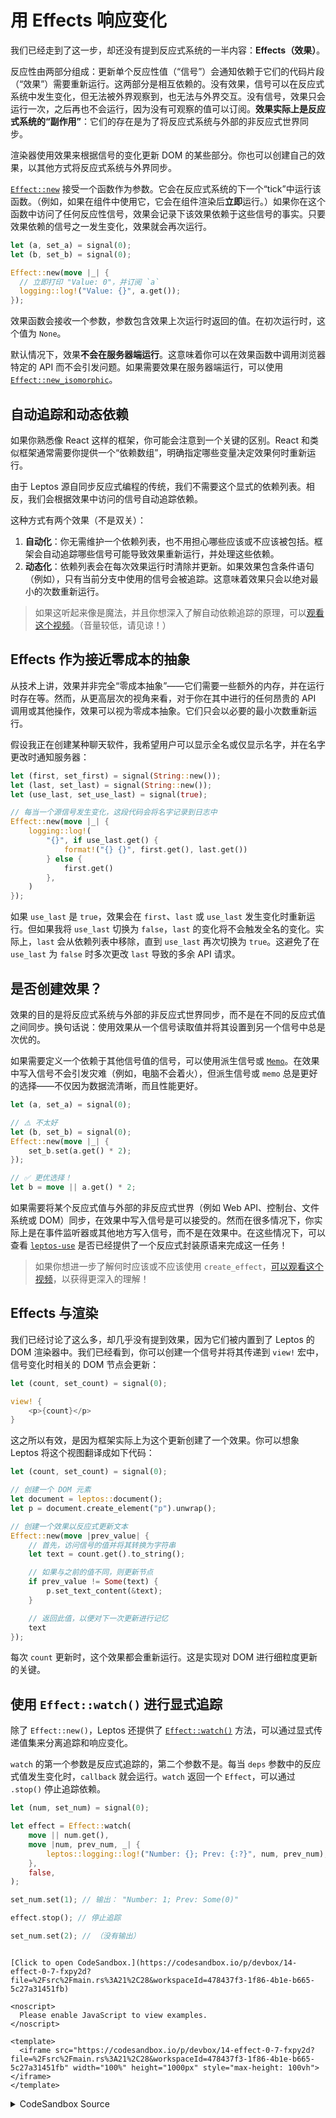# 用 Effects 响应变化

我们已经走到了这一步，却还没有提到反应式系统的一半内容：**Effects（效果）**。

反应性由两部分组成：更新单个反应性值（“信号”）会通知依赖于它们的代码片段（“效果”）需要重新运行。这两部分是相互依赖的。没有效果，信号可以在反应式系统中发生变化，但无法被外界观察到，也无法与外界交互。没有信号，效果只会运行一次，之后再也不会运行，因为没有可观察的值可以订阅。**效果实际上是反应式系统的“副作用”**：它们的存在是为了将反应式系统与外部的非反应式世界同步。

渲染器使用效果来根据信号的变化更新 DOM 的某些部分。你也可以创建自己的效果，以其他方式将反应式系统与外界同步。

[`Effect::new`](https://docs.rs/leptos/latest/leptos/reactive/effect/struct.Effect.html) 接受一个函数作为参数。它会在反应式系统的下一个“tick”中运行该函数。（例如，如果在组件中使用它，它会在组件渲染后**立即**运行。）如果你在这个函数中访问了任何反应性信号，效果会记录下该效果依赖于这些信号的事实。只要效果依赖的信号之一发生变化，效果就会再次运行。

```rust
let (a, set_a) = signal(0);
let (b, set_b) = signal(0);

Effect::new(move |_| {
  // 立即打印 "Value: 0"，并订阅 `a`
  logging::log!("Value: {}", a.get());
});
```

效果函数会接收一个参数，参数包含效果上次运行时返回的值。在初次运行时，这个值为 `None`。

默认情况下，效果**不会在服务器端运行**。这意味着你可以在效果函数中调用浏览器特定的 API 而不会引发问题。如果需要效果在服务器端运行，可以使用 [`Effect::new_isomorphic`](https://docs.rs/leptos/latest/leptos/reactive/effect/struct.Effect.html#method.new_isomorphic)。

## 自动追踪和动态依赖

如果你熟悉像 React 这样的框架，你可能会注意到一个关键的区别。React 和类似框架通常需要你提供一个“依赖数组”，明确指定哪些变量决定效果何时重新运行。

由于 Leptos 源自同步反应式编程的传统，我们不需要这个显式的依赖列表。相反，我们会根据效果中访问的信号自动追踪依赖。

这种方式有两个效果（不是双关）：

1. **自动化**：你无需维护一个依赖列表，也不用担心哪些应该或不应该被包括。框架会自动追踪哪些信号可能导致效果重新运行，并处理这些依赖。
2. **动态化**：依赖列表会在每次效果运行时清除并更新。如果效果包含条件语句（例如），只有当前分支中使用的信号会被追踪。这意味着效果只会以绝对最小的次数重新运行。

> 如果这听起来像是魔法，并且你想深入了解自动依赖追踪的原理，可以[观看这个视频](https://www.youtube.com/watch?v=GWB3vTWeLd4)。（音量较低，请见谅！）

## Effects 作为接近零成本的抽象

从技术上讲，效果并非完全“零成本抽象”——它们需要一些额外的内存，并在运行时存在等。然而，从更高层次的视角来看，对于你在其中进行的任何昂贵的 API 调用或其他操作，效果可以视为零成本抽象。它们只会以必要的最小次数重新运行。

假设我正在创建某种聊天软件，我希望用户可以显示全名或仅显示名字，并在名字更改时通知服务器：

```rust
let (first, set_first) = signal(String::new());
let (last, set_last) = signal(String::new());
let (use_last, set_use_last) = signal(true);

// 每当一个源信号发生变化，这段代码会将名字记录到日志中
Effect::new(move |_| {
    logging::log!(
        "{}", if use_last.get() {
            format!("{} {}", first.get(), last.get())
        } else {
            first.get()
        },
    )
});
```

如果 `use_last` 是 `true`，效果会在 `first`、`last` 或 `use_last` 发生变化时重新运行。但如果我将 `use_last` 切换为 `false`，`last` 的变化将不会触发全名的变化。实际上，`last` 会从依赖列表中移除，直到 `use_last` 再次切换为 `true`。这避免了在 `use_last` 为 `false` 时多次更改 `last` 导致的多余 API 请求。

## 是否创建效果？

效果的目的是将反应式系统与外部的非反应式世界同步，而不是在不同的反应式值之间同步。换句话说：使用效果从一个信号读取值并将其设置到另一个信号中总是次优的。

如果需要定义一个依赖于其他信号值的信号，可以使用派生信号或 [`Memo`](https://docs.rs/leptos/latest/leptos/reactive/computed/struct.Memo.html)。在效果中写入信号不会引发灾难（例如，电脑不会着火），但派生信号或 `memo` 总是更好的选择——不仅因为数据流清晰，而且性能更好。

```rust
let (a, set_a) = signal(0);

// ⚠️ 不太好
let (b, set_b) = signal(0);
Effect::new(move |_| {
    set_b.set(a.get() * 2);
});

// ✅ 更优选择！
let b = move || a.get() * 2;
```

如果需要将某个反应式值与外部的非反应式世界（例如 Web API、控制台、文件系统或 DOM）同步，在效果中写入信号是可以接受的。然而在很多情况下，你实际上是在事件监听器或其他地方写入信号，而不是在效果中。在这些情况下，可以查看 [`leptos-use`](https://leptos-use.rs/) 是否已经提供了一个反应式封装原语来完成这一任务！

> 如果你想进一步了解何时应该或不应该使用 `create_effect`，[可以观看这个视频](https://www.youtube.com/watch?v=aQOFJQ2JkvQ)，以获得更深入的理解！

## Effects 与渲染

我们已经讨论了这么多，却几乎没有提到效果，因为它们被内置到了 Leptos 的 DOM 渲染器中。我们已经看到，你可以创建一个信号并将其传递到 `view!` 宏中，信号变化时相关的 DOM 节点会更新：

```rust
let (count, set_count) = signal(0);

view! {
    <p>{count}</p>
}
```

这之所以有效，是因为框架实际上为这个更新创建了一个效果。你可以想象 Leptos 将这个视图翻译成如下代码：

```rust
let (count, set_count) = signal(0);

// 创建一个 DOM 元素
let document = leptos::document();
let p = document.create_element("p").unwrap();

// 创建一个效果以反应式更新文本
Effect::new(move |prev_value| {
    // 首先，访问信号的值并将其转换为字符串
    let text = count.get().to_string();

    // 如果与之前的值不同，则更新节点
    if prev_value != Some(text) {
        p.set_text_content(&text);
    }

    // 返回此值，以便对下一次更新进行记忆
    text
});
```

每次 `count` 更新时，这个效果都会重新运行。这是实现对 DOM 进行细粒度更新的关键。

## 使用 `Effect::watch()` 进行显式追踪

除了 `Effect::new()`，Leptos 还提供了 [`Effect::watch()`](https://docs.rs/leptos/latest/leptos/reactive/effect/struct.Effect.html#method.watch) 方法，可以通过显式传递值集来分离追踪和响应变化。

`watch` 的第一个参数是反应式追踪的，第二个参数不是。每当 `deps` 参数中的反应式值发生变化时，`callback` 就会运行。`watch` 返回一个 `Effect`，可以通过 `.stop()` 停止追踪依赖。

```rust
let (num, set_num) = signal(0);

let effect = Effect::watch(
    move || num.get(),
    move |num, prev_num, _| {
        leptos::logging::log!("Number: {}; Prev: {:?}", num, prev_num);
    },
    false,
);

set_num.set(1); // 输出： "Number: 1; Prev: Some(0)"

effect.stop(); // 停止追踪

set_num.set(2); // （没有输出）
```

```admonish sandbox title="Live example" collapsible=true

[Click to open CodeSandbox.](https://codesandbox.io/p/devbox/14-effect-0-7-fxpy2d?file=%2Fsrc%2Fmain.rs%3A21%2C28&workspaceId=478437f3-1f86-4b1e-b665-5c27a31451fb)

<noscript>
  Please enable JavaScript to view examples.
</noscript>

<template>
  <iframe src="https://codesandbox.io/p/devbox/14-effect-0-7-fxpy2d?file=%2Fsrc%2Fmain.rs%3A21%2C28&workspaceId=478437f3-1f86-4b1e-b665-5c27a31451fb" width="100%" height="1000px" style="max-height: 100vh"></iframe>
</template>

```

<details>
<summary>CodeSandbox Source</summary>

```rust
use leptos::html::Input;
use leptos::prelude::*;

#[derive(Copy, Clone)]
struct LogContext(RwSignal<Vec<String>>);

#[component]
fn App() -> impl IntoView {
    // Just making a visible log here
    // You can ignore this...
    let log = RwSignal::<Vec<String>>::new(vec![]);
    let logged = move || log.get().join("\n");

    // the newtype pattern isn't *necessary* here but is a good practice
    // it avoids confusion with other possible future `RwSignal<Vec<String>>` contexts
    // and makes it easier to refer to it
    provide_context(LogContext(log));

    view! {
        <CreateAnEffect/>
        <pre>{logged}</pre>
    }
}

#[component]
fn CreateAnEffect() -> impl IntoView {
    let (first, set_first) = signal(String::new());
    let (last, set_last) = signal(String::new());
    let (use_last, set_use_last) = signal(true);

    // this will add the name to the log
    // any time one of the source signals changes
    Effect::new(move |_| {
        log(if use_last.get() {
            let first = first.read();
            let last = last.read();
            format!("{first} {last}")
        } else {
            first.get()
        })
    });

    view! {
        <h1>
            <code>"create_effect"</code>
            " Version"
        </h1>
        <form>
            <label>
                "First Name"
                <input
                    type="text"
                    name="first"
                    prop:value=first
                    on:change:target=move |ev| set_first.set(ev.target().value())
                />
            </label>
            <label>
                "Last Name"
                <input
                    type="text"
                    name="last"
                    prop:value=last
                    on:change:target=move |ev| set_last.set(ev.target().value())
                />
            </label>
            <label>
                "Show Last Name"
                <input
                    type="checkbox"
                    name="use_last"
                    prop:checked=use_last
                    on:change:target=move |ev| set_use_last.set(ev.target().checked())
                />
            </label>
        </form>
    }
}

#[component]
fn ManualVersion() -> impl IntoView {
    let first = NodeRef::<Input>::new();
    let last = NodeRef::<Input>::new();
    let use_last = NodeRef::<Input>::new();

    let mut prev_name = String::new();
    let on_change = move |_| {
        log("      listener");
        let first = first.get().unwrap();
        let last = last.get().unwrap();
        let use_last = use_last.get().unwrap();
        let this_one = if use_last.checked() {
            format!("{} {}", first.value(), last.value())
        } else {
            first.value()
        };

        if this_one != prev_name {
            log(&this_one);
            prev_name = this_one;
        }
    };

    view! {
        <h1>"Manual Version"</h1>
        <form on:change=on_change>
            <label>"First Name" <input type="text" name="first" node_ref=first/></label>
            <label>"Last Name" <input type="text" name="last" node_ref=last/></label>
            <label>
                "Show Last Name" <input type="checkbox" name="use_last" checked node_ref=use_last/>
            </label>
        </form>
    }
}

fn log(msg: impl std::fmt::Display) {
    let log = use_context::<LogContext>().unwrap().0;
    log.update(|log| log.push(msg.to_string()));
}

fn main() {
    leptos::mount::mount_to_body(App)
}
```

</details>
</preview>
